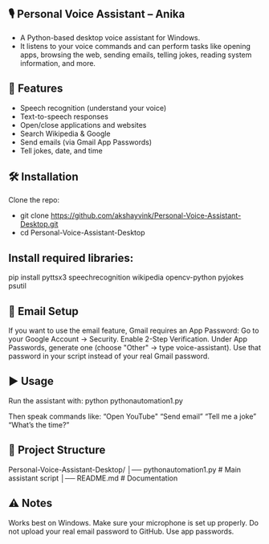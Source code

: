## 🎙️ Personal Voice Assistant – Anika

- A Python-based desktop voice assistant for Windows.
- It listens to your voice commands and can perform tasks like opening apps, browsing the web, sending emails, telling jokes, reading system information, and more.

## 🚀 Features

- Speech recognition (understand your voice)
- Text-to-speech responses
- Open/close applications and websites
- Search Wikipedia & Google
- Send emails (via Gmail App Passwords)
- Tell jokes, date, and time

## 🛠️ Installation

Clone the repo:
- git clone https://github.com/akshayvink/Personal-Voice-Assistant-Desktop.git
- cd Personal-Voice-Assistant-Desktop


## Install required libraries:

pip install pyttsx3 speechrecognition wikipedia opencv-python pyjokes psutil

## 📧 Email Setup

If you want to use the email feature, Gmail requires an App Password:
Go to your Google Account → Security.
Enable 2-Step Verification.
Under App Passwords, generate one (choose "Other" → type voice-assistant).
Use that password in your script instead of your real Gmail password.

## ▶️ Usage
Run the assistant with:
python pythonautomation1.py


Then speak commands like:
“Open YouTube"
“Send email”
“Tell me a joke”
“What’s the time?”

## 📂 Project Structure
Personal-Voice-Assistant-Desktop/
│── pythonautomation1.py   # Main assistant script
│── README.md              # Documentation

## ⚠️ Notes
Works best on Windows.
Make sure your microphone is set up properly.
Do not upload your real email password to GitHub. Use app passwords.